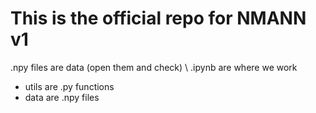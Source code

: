 # This is the official repo for NMANN v1

.npy files are data (open them and check) \\
.ipynb are where we work

- utils are .py functions
- data are .npy files



